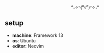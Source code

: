 <div align=center>
  
°˖✧◝(⁰▿⁰)◜✧˖°
  
</div>

## setup
- **machine**: Framework 13
- **os**: Ubuntu
- **editor**: Neovim
